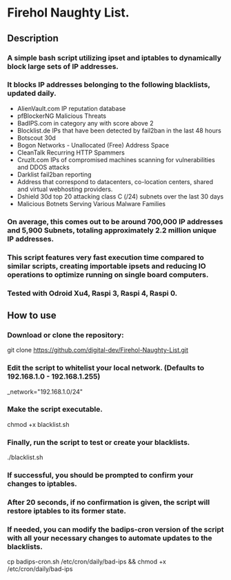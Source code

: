 # Firehol Naughty List.

## Description

### A simple bash script utilizing ipset and iptables to dynamically block large sets of IP addresses.
### It blocks IP addresses belonging to the following blacklists, updated daily.

- AlienVault.com IP reputation database
- pfBlockerNG Malicious Threats
- BadIPS.com in category any with score above 2 
- Blocklist.de IPs that have been detected by fail2ban in the last 48 hours
- Botscout 30d
- Bogon Networks - Unallocated (Free) Address Space
- CleanTalk Recurring HTTP Spammers
- CruzIt.com IPs of compromised machines scanning for vulnerabilities and DDOS attacks
- Darklist fail2ban reporting
- Address that correspond to datacenters, co-location centers, shared and virtual webhosting providers. 
- Dshield 30d top 20 attacking class C (/24) subnets over the last 30 days
- Malicious Botnets Serving Various Malware Families

### On average, this comes out to be around 700,000 IP addresses and 5,900 Subnets, totaling approximately 2.2 million unique IP addresses.

### This script features very fast execution time compared to similar scripts, creating importable ipsets and reducing IO operations to optimize running on single board computers.
### Tested with Odroid Xu4, Raspi 3, Raspi 4, Raspi 0.

## How to use

### Download or clone the repository:
git clone https://github.com/digital-dev/Firehol-Naughty-List.git
### Edit the script to whitelist your local network. (Defaults to 192.168.1.0 - 192.168.1.255)
_network="192.168.1.0/24"
### Make the script executable.
chmod +x blacklist.sh
### Finally, run the script to test or create your blacklists.
./blacklist.sh
### If successful, you should be prompted to confirm your changes to iptables.
### After 20 seconds, if no confirmation is given, the script will restore iptables to its former state.
### If needed, you can modify the badips-cron version of the script with all your necessary changes to automate updates to the blacklists.
cp badips-cron.sh /etc/cron/daily/bad-ips && chmod +x /etc/cron/daily/bad-ips